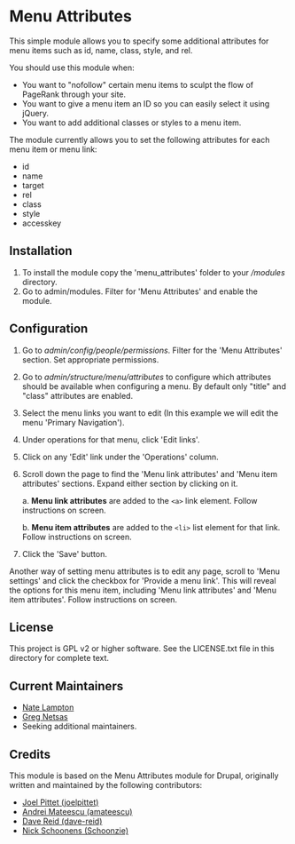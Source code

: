 # Menu Attributes

This simple module allows you to specify some additional attributes for menu
items such as id, name, class, style, and rel.

You should use this module when:

* You want to "nofollow" certain menu items to sculpt the flow of PageRank
  through your site.
* You want to give a menu item an ID so you can easily select
  it using jQuery.
* You want to add additional classes or styles to a menu item.

The module currently allows you to set the following attributes for each menu
item or menu link:

* id
* name
* target
* rel
* class
* style
* accesskey

## Installation

1. To install the module copy the 'menu_attributes' folder to your
   */modules* directory.
2. Go to admin/modules. Filter for 'Menu Attributes' and enable the module.

## Configuration

1. Go to *admin/config/people/permissions*. Filter for the 'Menu Attributes'
   section. Set appropriate permissions.
2. Go to *admin/structure/menu/attributes* to configure which attributes should
   be available when configuring a menu. By default only "title" and "class"
   attributes are enabled.
3. Select the menu links you want to edit (In this example we will edit the menu
   'Primary Navigation').
5. Under operations for that menu, click 'Edit links'.
6. Click on any 'Edit' link under the 'Operations' column.
7. Scroll down the page to find the 'Menu link attributes' and 'Menu item
   attributes' sections. Expand either section by clicking on it.

    a. **Menu link attributes** are added to the `<a>` link element. Follow
       instructions on screen.

    b. **Menu item attributes** are added to the `<li>` list element for that
       link. Follow instructions on screen.

10. Click the 'Save' button.

Another way of setting menu attributes is to edit any page, scroll to 'Menu
settings' and click the checkbox for 'Provide a menu link'. This will reveal the
options for this menu item, including 'Menu link attributes' and 'Menu item
attributes'. Follow instructions on screen.

License
-------

This project is GPL v2 or higher software. See the LICENSE.txt file in this
directory for complete text.

Current Maintainers
-------------------

- [Nate Lampton](https://backdropcms.org/account/quicksketch)
- [Greg Netsas](https://backdropcms.org/account/klonos)
- Seeking additional maintainers.

Credits
-------

This module is based on the Menu Attributes module for Drupal, originally
written and maintained by the following contributors:

- [Joel Pittet (joelpittet)](https://www.drupal.org/u/joelpittet)
- [Andrei Mateescu (amateescu)](https://www.drupal.org/u/amateescu)
- [Dave Reid (dave-reid)](https://www.drupal.org/u/dave-reid)
- [Nick Schoonens (Schoonzie)](https://www.drupal.org/u/schoonzie)

